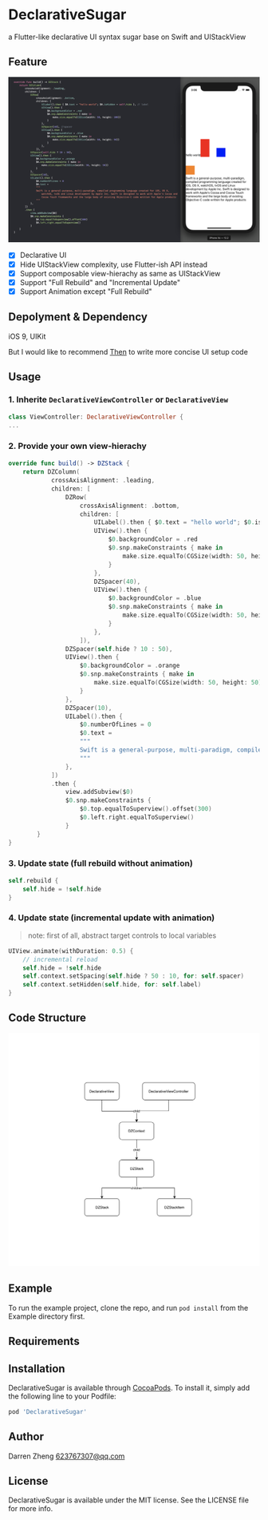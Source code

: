 # DeclarativeSugar

a Flutter-like declarative UI syntax sugar  base on Swift and UIStackView

## Feature

![](2019-08-01-15-06-49.png)

- [x] Declarative UI
- [x] Hide UIStackView complexity, use Flutter-ish API instead
- [x] Support composable view-hierachy as same as UIStackView
- [x] Support "Full Rebuild" and "Incremental Update"
- [x] Support Animation except "Full Rebuild"

## Depolyment & Dependency

iOS 9, UIKit

But I would like to recommend [Then](https://github.com/devxoul/Then) to write more concise UI setup code

## Usage

### 1. Inherite `DeclarativeViewController` or `DeclarativeView`

``` swift
class ViewController: DeclarativeViewController {
...
```

### 2. Provide your own view-hierachy

``` swift
override func build() -> DZStack {
    return DZColumn(
            crossAxisAlignment: .leading,
            children: [
                DZRow(
                    crossAxisAlignment: .bottom,
                    children: [
                        UILabel().then { $0.text = "hello world"; $0.isHidden = self.hide },
                        UIView().then {
                            $0.backgroundColor = .red
                            $0.snp.makeConstraints { make in
                                make.size.equalTo(CGSize(width: 50, height: 100))
                            }
                        },
                        DZSpacer(40),
                        UIView().then {
                            $0.backgroundColor = .blue
                            $0.snp.makeConstraints { make in
                                make.size.equalTo(CGSize(width: 50, height: 50))
                            }
                        },
                    ]),
                DZSpacer(self.hide ? 10 : 50),
                UIView().then {
                    $0.backgroundColor = .orange
                    $0.snp.makeConstraints { make in
                        make.size.equalTo(CGSize(width: 50, height: 50))
                    }
                },
                DZSpacer(10),
                UILabel().then {
                    $0.numberOfLines = 0
                    $0.text =
                    """
                    Swift is a general-purpose, multi-paradigm, compiled programming language created for iOS, OS X, watchOS, tvOS and Linux development by Apple Inc. Swift is designed to work with Apple's Cocoa and Cocoa Touch frameworks and the large body of existing Objective-C code written for Apple products
                    """
                },
            ])
            .then {
                view.addSubview($0)
                $0.snp.makeConstraints {
                    $0.top.equalToSuperview().offset(300)
                    $0.left.right.equalToSuperview()
                }
        }
}
```

### 3. Update state (full rebuild without animation)

``` swift
self.rebuild {
    self.hide = !self.hide
}
```

### 4. Update state (incremental update with animation)

> note: first of all, abstract target controls to local variables

``` swift
UIView.animate(withDuration: 0.5) {
    // incremental reload
    self.hide = !self.hide
    self.context.setSpacing(self.hide ? 50 : 10, for: self.spacer)
    self.context.setHidden(self.hide, for: self.label)
}
```

## Code Structure

![](2019-08-01-15-41-06.png)

## Example

To run the example project, clone the repo, and run `pod install` from the Example directory first.

## Requirements

## Installation

DeclarativeSugar is available through [CocoaPods](https://cocoapods.org). To install
it, simply add the following line to your Podfile:

```ruby
pod 'DeclarativeSugar'
```

## Author

Darren Zheng 623767307@qq.com

## License

DeclarativeSugar is available under the MIT license. See the LICENSE file for more info.
